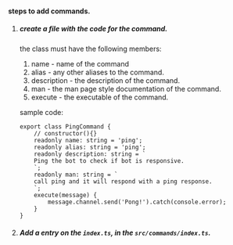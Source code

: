 #### steps to add commands.

1) ##### create a file with the code for the command.
    the class must have the following members:
    1) name - name of the command
    2) alias - any other aliases to the command.
    3) description - the description of the command.
    4) man - the man page style documentation of the command.
    5) execute - the executable of the command.
    
    sample code:
    ```
    export class PingCommand {
        // constructor(){}
        readonly name: string = 'ping';
        readonly alias: string = 'ping';
        readonly description: string = `
        Ping the bot to check if bot is responsive.
        `;
        readonly man: string = `
        call ping and it will respond with a ping response.
        `;
        execute(message) {
            message.channel.send('Pong!').catch(console.error);
        }
    }

    ```
2) ##### Add a entry on the ``index.ts``, in the ``src/commands/index.ts``.